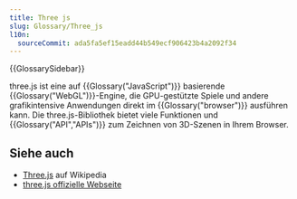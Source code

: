 ```yaml
---
title: Three js
slug: Glossary/Three_js
l10n:
  sourceCommit: ada5fa5ef15eadd44b549ecf906423b4a2092f34
---
```


{{GlossarySidebar}}

three.js ist eine auf {{Glossary("JavaScript")}} basierende {{Glossary("WebGL")}}-Engine, die GPU-gestützte Spiele und andere grafikintensive Anwendungen direkt im {{Glossary("browser")}} ausführen kann. Die three.js-Bibliothek bietet viele Funktionen und {{Glossary("API","APIs")}} zum Zeichnen von 3D-Szenen in Ihrem Browser.

## Siehe auch

- [Three.js](https://en.wikipedia.org/wiki/Three.js) auf Wikipedia
- [three.js offizielle Webseite](https://threejs.org/)
